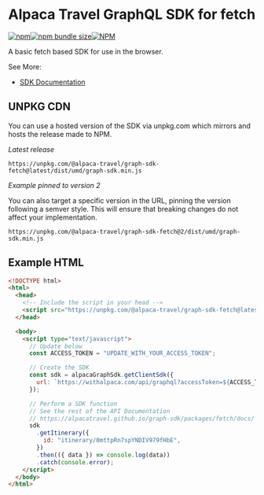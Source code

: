 # Alpaca Travel GraphQL SDK for fetch

[![npm](https://img.shields.io/npm/v/@alpaca-travel/graph-sdk-fetch)](https://www.npmjs.com/package/@alpaca-travel/graph-sdk-fetch)[![npm bundle size](https://img.shields.io/bundlephobia/minzip/@alpaca-travel/graph-sdk-fetch)](https://www.npmjs.com/package/@alpaca-travel/graph-sdk-fetch)[![NPM](https://img.shields.io/npm/l/@alpaca-travel/graph-sdk-fetch)](https://www.npmjs.com/package/@alpaca-travel/graph-sdk-fetch)

A basic fetch based SDK for use in the browser.

See More:

- [SDK Documentation](https://alpacatravel.github.io/graph-sdk/packages/fetch/docs/)

## UNPKG CDN

You can use a hosted version of the SDK via unpkg.com which mirrors and hosts
the release made to NPM.

_Latest release_

```
https://unpkg.com/@alpaca-travel/graph-sdk-fetch@latest/dist/umd/graph-sdk.min.js
```

_Example pinned to version 2_

You can also target a specific version in the URL, pinning the version following
a semver style. This will ensure that breaking changes do not affect your
implementation.

```
https://unpkg.com/@alpaca-travel/graph-sdk-fetch@2/dist/umd/graph-sdk.min.js
```

## Example HTML

```html
<!DOCTYPE html>
<html>
  <head>
    <!-- Include the script in your head -->
    <script src="https://unpkg.com/@alpaca-travel/graph-sdk-fetch@latest/dist/umd/graph-sdk.min.js"></script>
  </head>

  <body>
    <script type="text/javascript">
      // Update below
      const ACCESS_TOKEN = "UPDATE_WITH_YOUR_ACCESS_TOKEN";

      // Create the SDK
      const sdk = alpacaGraphSdk.getClientSdk({
        url: `https://withalpaca.com/api/graphql?accessToken=${ACCESS_TOKEN}`,
      });

      // Perform a SDK function
      // See the rest of the API Documentation
      // https://alpacatravel.github.io/graph-sdk/packages/fetch/docs/
      sdk
        .getItinerary({
          id: "itinerary/0mttpRn7spYNDIV979fHbE",
        })
        .then(({ data }) => console.log(data))
        .catch(console.error);
    </script>
  </body>
</html>
```
